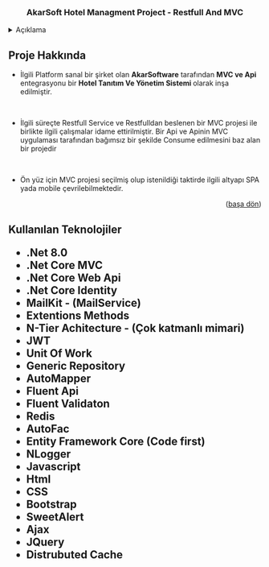 <a name="readme-top"></a>





<!-- PROJECT LOGO -->
<br />

<div align="center">
  <h3 align="center">AkarSoft Hotel Managment Project - Restfull And MVC </h3>
</div>



<!-- TABLE OF CONTENTS -->
<details>
  <summary>Açıklama</summary>
  <ol>
    <li>
      <a href="#Proje-Hakkinda">Proje Hakkında</a>
    </li>
    <li>
      <a href="#teknolojiler">Kullanılan Teknolojiler </a>
    </li>
      </ol>
</details>



<!-- ABOUT THE PROJECT -->
<h2 id="Proje-Hakkinda"> Proje Hakkında </h2>

 <!-- <img src ="https://github.com/mberkayakardev/E_Commerce_With_Core_MVC/blob/master/Resimler/CostumerKarsilama.png?raw=true" > -->
 <!-- <img src ="https://github.com/mberkayakardev/E_Commerce_With_Core_MVC/blob/master/Resimler/LoginPage.png?raw=true" > -->
 <!-- <img src ="https://github.com/mberkayakardev/E_Commerce_With_Core_MVC/blob/master/Resimler/mainmenu2.png?raw=true" > -->
 <!-- <img src ="https://github.com/mberkayakardev/E_Commerce_With_Core_MVC/blob/master/Resimler/dbsheme.png?raw=true" > -->
 <!-- <img src ="https://github.com/mberkayakardev/E_Commerce_With_Core_MVC/blob/master/Resimler/UrunfiltrelemeVePagination.png?raw=true" > -->

 
 

* İlgili Platform sanal bir şirket olan  <b>AkarSoftware</b> tarafından <b>MVC ve Api </b> entegrasyonu bir <b>Hotel Tanıtım Ve Yönetim Sistemi </b> olarak inşa edilmiştir. 

<br>

* İlgili süreçte Restfull Service ve Restfulldan beslenen bir MVC projesi ile birlikte ilgili çalışmalar idame ettirilmiştir. Bir Api ve Apinin MVC uygulaması tarafından bağımsız bir şekilde Consume edilmesini baz alan bir projedir 
<br>

* Ön yüz için MVC projesi seçilmiş olup istenildiği taktirde ilgili altyapı SPA yada mobile çevrilebilmektedir.  

<p align="right">(<a href="#readme-top">başa dön</a>)</p>


<h2 id="teknolojiler"> Kullanılan Teknolojiler </id>

* .Net 8.0
* .Net Core MVC
* .Net Core Web Api 
* .Net Core Identity
* MailKit - (MailService)
* Extentions Methods
* N-Tier Achitecture - (Çok katmanlı mimari)
* JWT 
* Unit Of Work
* Generic Repository
* AutoMapper
* Fluent Api
* Fluent Validaton
* Redis
* AutoFac
* Entity Framework Core (Code first)
* NLogger
* Javascript
* Html  
* CSS  
* Bootstrap
* SweetAlert
* Ajax
* JQuery
* Distrubuted Cache 